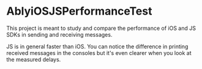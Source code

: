 # AblyiOSJSPerformanceTest

This project is meant to study and compare the performance of iOS and JS SDKs in sending and receiving messages.

JS is in general faster than iOS. You can notice the difference in printing received messages in the consoles but it's even clearer when you look at the measured delays.
